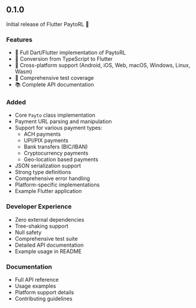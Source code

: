 ## 0.1.0

Initial release of Flutter PaytoRL 🎉

### Features

- 🎯 Full Dart/Flutter implementation of PaytoRL
- 🔄 Conversion from TypeScript to Flutter
- 📱 Cross-platform support (Android, iOS, Web, macOS, Windows, Linux, Wasm)
- 🧪 Comprehensive test coverage
- 📚 Complete API documentation

### Added

- Core `Payto` class implementation
- Payment URL parsing and manipulation
- Support for various payment types:
  - ACH payments
  - UPI/PIX payments
  - Bank transfers (BIC/IBAN)
  - Cryptocurrency payments
  - Geo-location based payments
- JSON serialization support
- Strong type definitions
- Comprehensive error handling
- Platform-specific implementations
- Example Flutter application

### Developer Experience

- Zero external dependencies
- Tree-shaking support
- Null safety
- Comprehensive test suite
- Detailed API documentation
- Example usage in README

### Documentation

- Full API reference
- Usage examples
- Platform support details
- Contributing guidelines
